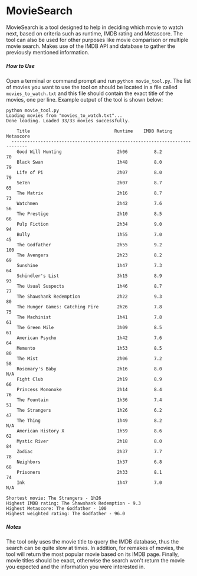 MovieSearch
=========

MovieSearch is a tool designed to help in deciding which movie to watch next, based on criteria such as runtime, IMDB rating and Metascore. The tool can also be used for other purposes like movie comparison or multiple movie search. Makes use of the IMDB API and database to gather the previously mentioned information.

##### How to Use
Open a terminal or command prompt and run `python movie_tool.py`. The list of movies you want to use the tool on should be located in a file called `movies_to_watch.txt` and this file should contain the exact title of the movies, one per line. Example output of the tool is shown below:

```
python movie_tool.py
Loading movies from "movies_to_watch.txt"...
Done loading. Loaded 33/33 movies successfully.

    Title                                Runtime    IMDB Rating    Metascore
  ----------------------------------------------------------------------------
    Good Will Hunting                     2h06          8.2           70
    Black Swan                            1h48          8.0           79
    Life of Pi                            2h07          8.0           79
    Se7en                                 2h07          8.7           65
    The Matrix                            2h16          8.7           73
    Watchmen                              2h42          7.6           56
    The Prestige                          2h10          8.5           66
    Pulp Fiction                          2h34          9.0           94
    Bully                                 1h55          7.0           45
    The Godfather                         2h55          9.2           100
    The Avengers                          2h23          8.2           69
    Sunshine                              1h47          7.3           64
    Schindler's List                      3h15          8.9           93
    The Usual Suspects                    1h46          8.7           77
    The Shawshank Redemption              2h22          9.3           80
    The Hunger Games: Catching Fire       2h26          7.8           75
    The Machinist                         1h41          7.8           61
    The Green Mile                        3h09          8.5           61
    American Psycho                       1h42          7.6           64
    Memento                               1h53          8.5           80
    The Mist                              2h06          7.2           58
    Rosemary's Baby                       2h16          8.0           N/A
    Fight Club                            2h19          8.9           66
    Princess Mononoke                     2h14          8.4           76
    The Fountain                          1h36          7.4           51
    The Strangers                         1h26          6.2           47
    The Thing                             1h49          8.2           N/A
    American History X                    1h59          8.6           62
    Mystic River                          2h18          8.0           84
    Zodiac                                2h37          7.7           78
    Neighbors                             1h37          6.8           68
    Prisoners                             2h33          8.1           74
    Ink                                   1h47          7.0           N/A

Shortest movie: The Strangers - 1h26
Highest IMDB rating: The Shawshank Redemption - 9.3
Highest Metascore: The Godfather - 100
Highest weighted rating: The Godfather - 96.0
```

##### Notes
The tool only uses the movie title to query the IMDB database, thus the search can be quite slow at times. In addition, for remakes of movies, the tool will return the most popular movie based on its IMDB page. Finally, movie titles should be exact, otherwise the search won't return the movie you expected and the information you were interested in.

